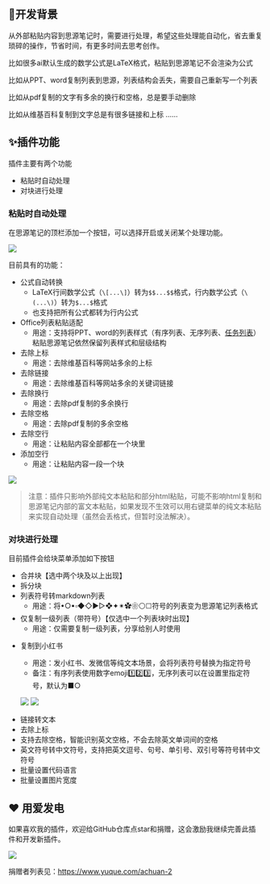 ## 🤔开发背景

从外部粘贴内容到思源笔记时，需要进行处理，希望这些处理能自动化，省去重复琐碎的操作，节省时间，有更多时间去思考创作。

比如很多ai默认生成的数学公式是LaTeX格式，粘贴到思源笔记不会渲染为公式

比如从PPT、word复制列表到思源，列表结构会丢失，需要自己重新写一个列表

比如从pdf复制的文字有多余的换行和空格，总是要手动删除

比如从维基百科复制到文字总是有很多链接和上标
……

## ✨插件功能

插件主要有两个功能

* 粘贴时自动处理
* 对块进行处理

### 粘贴时自动处理

在思源笔记的顶栏添加一个按钮，可以选择开启或关闭某个处理功能。

![](https://fastly.jsdelivr.net/gh/Achuan-2/PicBed/assets/PixPin_2024-12-15_18-10-59-2024-12-15.png)

目前具有的功能：

* 公式自动转换
  * LaTeX行间数学公式（`\[...\]`）转为`$$...$$`格式，行内数学公式（`\(...\)`）转为`$...$`格式
  * 也支持把所有公式都转为行内公式
* Office列表粘贴适配
  * 用途：支持将PPT、word的列表样式（有序列表、无序列表、[任务列表](https://github.com/Achuan-2/my_ppt_plugin)）粘贴思源笔记依然保留列表样式和层级结构
* 去除上标
  * 用途：去除维基百科等网站多余的上标
* 去除链接
  * 用途：去除维基百科等网站多余的关键词链接
* 去除换行
  * 用途：去除pdf复制的多余换行
* 去除空格
  * 用途：去除pdf复制的多余空格
* 去除空行
  * 用途：让粘贴内容全部都在一个块里
* 添加空行
  * 用途：让粘贴内容一段一个块

![](https://fastly.jsdelivr.net/gh/Achuan-2/PicBed/assets/PixPin_2024-12-14_19-02-01-2024-12-14.png)

> 注意：插件只影响外部纯文本粘贴和部分html粘贴，可能不影响html复制和思源笔记内部的富文本粘贴，如果发现不生效可以用右键菜单的纯文本粘贴来实现自动处理（虽然会丢格式，但暂时没法解决）。

### 对块进行处理

目前插件会给块菜单添加如下按钮

* 合并块【选中两个块及以上出现】
* 拆分块
* 列表符号转markdown列表
  * 用途：将•○▪▫◆◇►▻❖✦✴✿❀⚪☐符号的列表变为思源笔记列表格式
* 仅复制一级列表（带符号）【仅选中一个列表块时出现】
  * 用途：仅需要复制一级列表，分享给别人时使用
- 复制到小红书
  * 用途：发小红书、发微信等纯文本场景，会将列表符号替换为指定符号
  * 备注：有序列表使用数字emoji1️⃣2️⃣3️⃣，无序列表可以在设置里指定符号，默认为■○
   
   ![](https://fastly.jsdelivr.net/gh/Achuan-2/PicBed/assets/PixPin_2024-12-15_18-01-10-2024-12-15.png)
   ![](https://fastly.jsdelivr.net/gh/Achuan-2/PicBed/assets/PixPin_2024-12-15_18-00-28-2024-12-15.png)
* 链接转文本
* 去除上标
* 支持去除空格，智能识别英文空格，不会去除英文单词间的空格
* 英文符号转中文符号，支持把英文逗号、句号、单引号、双引号等符号转中文符号
* 批量设置代码语言
* 批量设置图片宽度


## ❤️ 用爱发电

如果喜欢我的插件，欢迎给GitHub仓库点star和捐赠，这会激励我继续完善此插件和开发新插件。

![](https://fastly.jsdelivr.net/gh/Achuan-2/PicBed/assets/20241118182532-2024-11-18.png)

捐赠者列表见：https://www.yuque.com/achuan-2